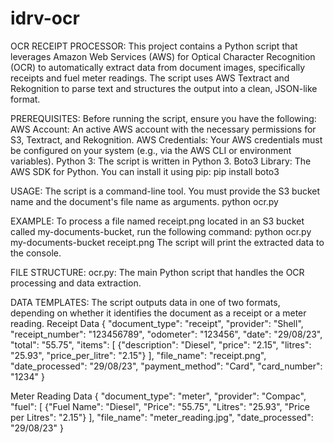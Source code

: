 # idrv-ocr

OCR RECEIPT PROCESSOR:
This project contains a Python script that leverages Amazon Web Services (AWS) for Optical Character Recognition (OCR) to automatically extract data from document images, specifically receipts and fuel meter readings. The script uses AWS Textract and Rekognition to parse text and structures the output into a clean, JSON-like format.

PREREQUISITES:
Before running the script, ensure you have the following:
AWS Account: An active AWS account with the necessary permissions for S3, Textract, and Rekognition.
AWS Credentials: Your AWS credentials must be configured on your system (e.g., via the AWS CLI or environment variables).
Python 3: The script is written in Python 3.
Boto3 Library: The AWS SDK for Python. You can install it using pip:
pip install boto3

USAGE:
The script is a command-line tool. You must provide the S3 bucket name and the document's file name as arguments.
python ocr.py <s3-bucket-name> <document-file-name>


EXAMPLE:
To process a file named receipt.png located in an S3 bucket called my-documents-bucket, run the following command:
python ocr.py my-documents-bucket receipt.png
The script will print the extracted data to the console.

FILE STRUCTURE:
ocr.py: The main Python script that handles the OCR processing and data extraction.

DATA TEMPLATES:
The script outputs data in one of two formats, depending on whether it identifies the document as a receipt or a meter reading.
Receipt Data
{
    "document_type": "receipt",
    "provider": "Shell",
    "receipt_number": "123456789",
    "odometer": "123456",
    "date": "29/08/23",
    "total": "55.75",
    "items": [
        {"description": "Diesel", "price": "2.15", "litres": "25.93", "price_per_litre": "2.15"}
    ],
    "file_name": "receipt.png",
    "date_processed": "29/08/23",
    "payment_method": "Card",
    "card_number": "1234"
}


Meter Reading Data
{
    "document_type": "meter",
    "provider": "Compac",
    "fuel": [
        {"Fuel Name": "Diesel", "Price": "55.75", "Litres": "25.93", "Price per Litres": "2.15"}
    ],
    "file_name": "meter_reading.jpg",
    "date_processed": "29/08/23"
}


